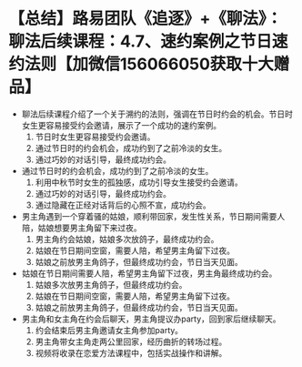 # 【总结】路易团队《追逐》+《聊法》：聊法后续课程：4.7、速约案例之节日速约法则【加微信156066050获取十大赠品】

-   聊法后续课程介绍了一个关于溯约的法则，强调在节日时约会的机会。节日时女生更容易接受约会邀请，展示了一个成功的速约案例。
    1.  节日时女生更容易接受约会邀请。
    2.  通过节日时的约会机会，成功约到了之前冷淡的女生。
    3.  通过巧妙的对话引导，最终成功约会。
-   通过节日时的约会机会，成功约到了之前冷淡的女生。
    1.  利用中秋节时女生的孤独感，成功引导女生接受约会邀请。
    2.  通过巧妙的对话引导，最终成功约会。
    3.  通过隐藏在正经对话背后的心照不宣，成功约会。
-   男主角遇到一个穿着骚的姑娘，顺利带回家，发生性关系，节日期间需要人陪，姑娘想要男主角留下来过夜。
    1.  男主角约会姑娘，姑娘多次放鸽子，最终成功约会。
    2.  姑娘在节日期间空窗，需要人陪，希望男主角留下过夜。
    3.  姑娘之前放男主角鸽子，但最终成功约会，节日当天见面。
-   姑娘在节日期间需要人陪，希望男主角留下过夜，男主角最终成功约会。
    1.  姑娘多次放男主角鸽子，但最终成功约会。
    2.  姑娘在节日期间空窗，需要人陪，希望男主角留下过夜。
    3.  姑娘之前放男主角鸽子，但最终成功约会，节日当天见面。
-   男主角和女主角在约会后聊天，男主角提议办party，回到家后继续聊天。
    1.  约会结束后男主角邀请女主角参加party。
    2.  男主角带女主角走两公里回家，经历曲折的转场过程。
    3.  视频将收录在恋爱方法课程中，包括实战操作和讲解。